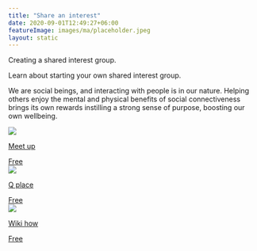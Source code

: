 ```yaml
---
title: "Share an interest"
date: 2020-09-01T12:49:27+06:00
featureImage: images/ma/placeholder.jpeg
layout: static
---
```


Creating a shared interest group.

Learn about starting your own shared interest group.

We are social beings, and interacting with people is in our nature. Helping others enjoy the mental and physical benefits of social connectiveness brings its own rewards instilling a strong sense of purpose, boosting our own wellbeing.

<a class="ma-link" href="https://www.meetup.com/blog/the-ultimate-guide-to-starting-a-group-on-meetup/"><div class="ma-card ma-card-Community"><div class="ma-icon"><img src ="/images/icon-check.png"/></div><div class="ma-name"><p>Meet up</p></div><div class="ma-paid-text"><span>Free</span></div></div></a><a class="ma-link" href="https://www.qplace.com/10-tips-for-starting-an-online-group/"><div class="ma-card ma-card-Community"><div class="ma-icon"><img src ="/images/icon-check.png"/></div><div class="ma-name"><p>Q place</p></div><div class="ma-paid-text"><span>Free</span></div></div></a><a class="ma-link" href="https://www.wikihow.com/Start-an-Online-Discussion-Community"><div class="ma-card ma-card-Community"><div class="ma-icon"><img src ="/images/icon-check.png"/></div><div class="ma-name"><p>Wiki how</p></div><div class="ma-paid-text"><span>Free</span></div></div></a>  

<br/><br/>






